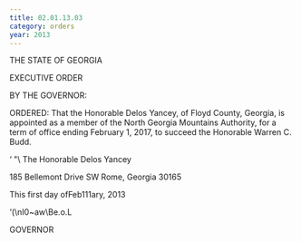 ```yaml
---
title: 02.01.13.03
category: orders
year: 2013
---
```

 

THE STATE OF GEORGIA

EXECUTIVE ORDER

BY THE GOVERNOR:

ORDERED: That the Honorable Delos Yancey, of Floyd County, Georgia, is
appointed as a member of the North Georgia Mountains Authority,
for a term of office ending February 1, 2017, to succeed the
Honorable Warren C. Budd.

‘ "\ The Honorable Delos Yancey

185 Bellemont Drive SW
Rome, Georgia 30165

This first day ofFeb111ary, 2013

‘(\nI0~aw\Be.o.L

GOVERNOR

